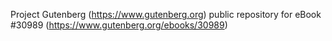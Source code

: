 Project Gutenberg (https://www.gutenberg.org) public repository for eBook #30989 (https://www.gutenberg.org/ebooks/30989)
